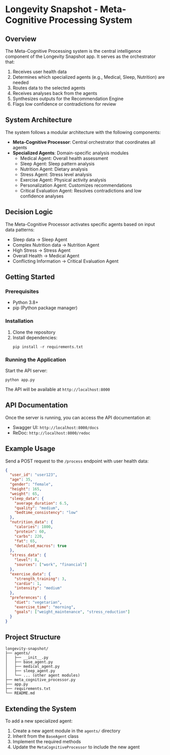 # Longevity Snapshot - Meta-Cognitive Processing System

## Overview

The Meta-Cognitive Processing system is the central intelligence component of the Longevity Snapshot app. It serves as the orchestrator that:

1. Receives user health data
2. Determines which specialized agents (e.g., Medical, Sleep, Nutrition) are needed
3. Routes data to the selected agents
4. Receives analyses back from the agents
5. Synthesizes outputs for the Recommendation Engine
6. Flags low confidence or contradictions for review

## System Architecture

The system follows a modular architecture with the following components:

- **Meta-Cognitive Processor**: Central orchestrator that coordinates all agents
- **Specialized Agents**: Domain-specific analysis modules
  - Medical Agent: Overall health assessment
  - Sleep Agent: Sleep pattern analysis
  - Nutrition Agent: Dietary analysis
  - Stress Agent: Stress level analysis
  - Exercise Agent: Physical activity analysis
  - Personalization Agent: Customizes recommendations
  - Critical Evaluation Agent: Resolves contradictions and low confidence analyses

## Decision Logic

The Meta-Cognitive Processor activates specific agents based on input data patterns:
- Sleep data → Sleep Agent
- Complex Nutrition data → Nutrition Agent
- High Stress → Stress Agent
- Overall Health → Medical Agent
- Conflicting Information → Critical Evaluation Agent

## Getting Started

### Prerequisites

- Python 3.8+
- pip (Python package manager)

### Installation

1. Clone the repository
2. Install dependencies:
   ```
   pip install -r requirements.txt
   ```

### Running the Application

Start the API server:
```
python app.py
```

The API will be available at `http://localhost:8000`

## API Documentation

Once the server is running, you can access the API documentation at:
- Swagger UI: `http://localhost:8000/docs`
- ReDoc: `http://localhost:8000/redoc`

## Example Usage

Send a POST request to the `/process` endpoint with user health data:

```json
{
  "user_id": "user123",
  "age": 35,
  "gender": "female",
  "height": 165,
  "weight": 65,
  "sleep_data": {
    "average_duration": 6.5,
    "quality": "medium",
    "bedtime_consistency": "low"
  },
  "nutrition_data": {
    "calories": 1800,
    "protein": 60,
    "carbs": 220,
    "fat": 65,
    "detailed_macros": true
  },
  "stress_data": {
    "level": 8,
    "sources": ["work", "financial"]
  },
  "exercise_data": {
    "strength_training": 3,
    "cardio": 1,
    "intensity": "medium"
  },
  "preferences": {
    "diet": "vegetarian",
    "exercise_time": "morning",
    "goals": ["weight_maintenance", "stress_reduction"]
  }
}
```

## Project Structure

```
longevity-snapshot/
├── agents/
│   ├── __init__.py
│   ├── base_agent.py
│   ├── medical_agent.py
│   ├── sleep_agent.py
│   └── ... (other agent modules)
├── meta_cognitive_processor.py
├── app.py
├── requirements.txt
└── README.md
```

## Extending the System

To add a new specialized agent:

1. Create a new agent module in the `agents/` directory
2. Inherit from the `BaseAgent` class
3. Implement the required methods
4. Update the `MetaCognitiveProcessor` to include the new agent

